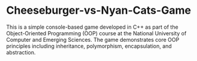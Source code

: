 # Cheeseburger-vs-Nyan-Cats-Game
This is a simple console-based game developed in C++ as part of the Object-Oriented Programming (OOP) course  at the National University of Computer and Emerging Sciences. The game demonstrates core OOP principles including inheritance, polymorphism, encapsulation, and abstraction.
